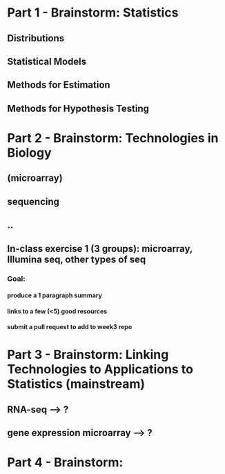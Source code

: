 
# Part 1 - Brainstorm: Statistics

## Distributions
## Statistical Models
## Methods for Estimation
## Methods for Hypothesis Testing

# Part 2 - Brainstorm: Technologies in Biology

## (microarray)
## sequencing
## ..

## In-class exercise 1 (3 groups): microarray, Illumina seq, other types of seq

### Goal: 
#### produce a 1 paragraph summary
#### links to a few (<5) good resources
#### submit a pull request to add to week3 repo

# Part 3 - Brainstorm: Linking Technologies to Applications to Statistics (mainstream)

## RNA-seq --> ?
## gene expression microarray --> ?

# Part 4 - Brainstorm: 
